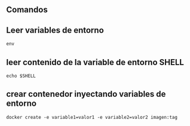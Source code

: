## Comandos

## Leer variables de entorno 

``` env ```

## leer contenido de la variable de entorno SHELL

``` echo $SHELL ```


## crear contenedor inyectando variables de entorno

``` 
docker create -e variable1=valor1 -e variable2=valor2 imagen:tag
``` 


